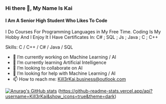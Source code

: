 ### Hi there 👋, My Name Is Kai
#### I Am A Senior High Student Who Likes To Code
I Do Courses For Programming Languages in My Free Time.
Coding Is My Hobby And I Enjoy It
I Have Certificates In: C# ; SQL ; Js ; Java ; C ; C++

Skills: C / C++ / C# / Java / SQL 

- 🔭 I’m currently working on Machine Learning / AI 
- 🌱 I’m currently learning Artificial Intelligence 
- 👯 I’m looking to collaborate on AI 
- 🤔 I’m looking for help with Machine Learning / AI 
- 📫 How to reach me: Kill3rKai.business@outlook.com 

[![Anurag's GitHub stats](https://github-readme-stats.vercel.app/api?username=Kill3rKai)](https://github.com/anuraghazra/github-readme-stats)
(https://github-readme-stats.vercel.app/api?username=Kill3rKai&show_icons=true&theme=dark)

